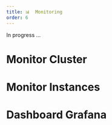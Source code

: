 ```yaml
---
title: 📊  Monitoring
order: 6
---
```


In progress ...

# Monitor Cluster

# Monitor Instances

# Dashboard Grafana
